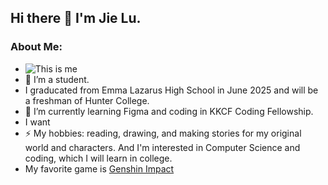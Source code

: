 ## Hi there 👋 I'm Jie Lu.

### About Me:

- ![This is me](file:///Users/jielu/Desktop/Graduate%20photo.JPG "Jie Lu")
- 🔭 I’m a student.
- I graducated from Emma Lazarus High School in June 2025 and will be a freshman of Hunter College.
- 🌱 I’m currently learning Figma and coding in KKCF Coding Fellowship.
- I want 
- ⚡ My hobbies: reading, drawing, and making stories for my original world and characters. And I'm interested in Computer Science and coding, which I will learn in college.
- My favorite game is [Genshin Impact](https://genshin.hoyoverse.com/en/)
